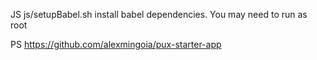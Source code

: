 JS
  js/setupBabel.sh
  install babel dependencies. You may need to run as root

PS
  https://github.com/alexmingoia/pux-starter-app
